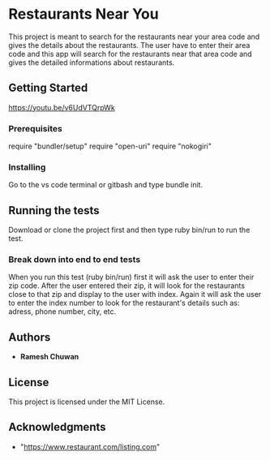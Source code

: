 # Restaurants Near You 

This project is meant to search for the restaurants near your area code and gives the details about the restaurants. The user have to enter their area code and this app will search for the restaurants near that area code and gives the detailed informations about restaurants.

## Getting Started

https://youtu.be/v6UdVTQrpWk

### Prerequisites

require "bundler/setup"
require "open-uri"
require "nokogiri"


### Installing
Go to the vs code terminal or gitbash and type bundle init.


## Running the tests
Download or clone the project first and then type ruby bin/run to run the test.

### Break down into end to end tests
When you run this test (ruby bin/run) first it will ask the user to enter their zip code. After the user entered their zip, it will look for the restaurants close to that zip and display to the user with index. Again it will ask the user to enter the index number to look for the restaurant's details such as: adress, phone number, city, etc. 

## Authors

* **Ramesh Chuwan** 

## License

This project is licensed under the MIT License.

## Acknowledgments

* "https://www.restaurant.com/listing.com" 